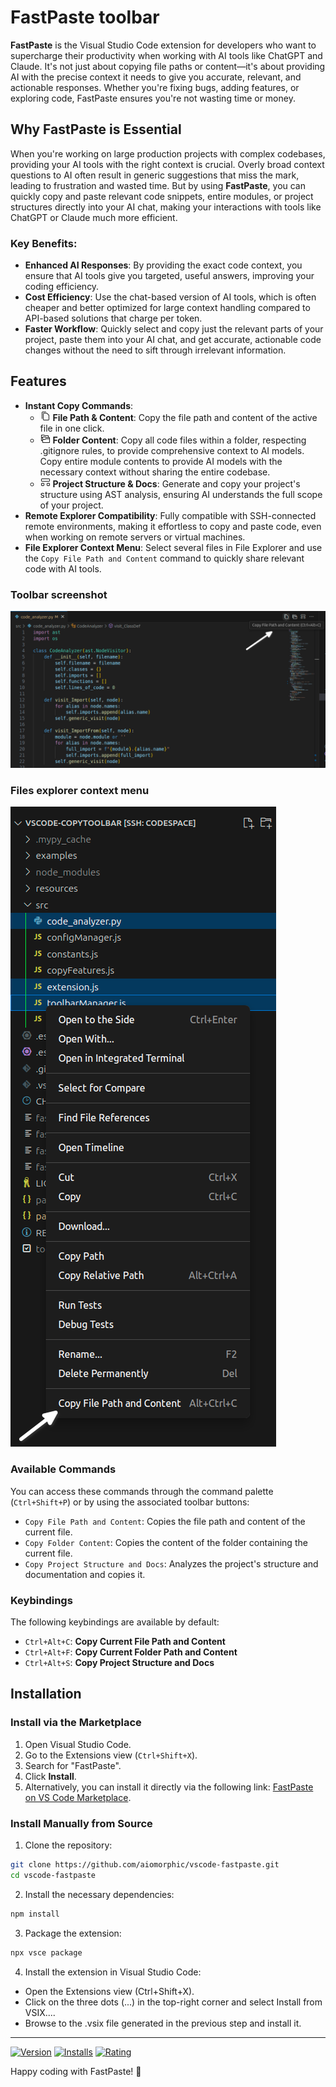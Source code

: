 # FastPaste toolbar

**FastPaste** is the Visual Studio Code extension for developers who want to supercharge their productivity when working with AI tools like ChatGPT and Claude. It's not just about copying file paths or content—it's about providing AI with the precise context it needs to give you accurate, relevant, and actionable responses. Whether you're fixing bugs, adding features, or exploring code, FastPaste ensures you're not wasting time or money.

## Why FastPaste is Essential

When you're working on large production projects with complex codebases, providing your AI tools with the right context is crucial. Overly broad context questions to AI often result in generic suggestions that miss the mark, leading to frustration and wasted time. But by using **FastPaste**, you can quickly copy and paste relevant code snippets, entire modules, or project structures directly into your AI chat, making your interactions with tools like ChatGPT or Claude much more efficient.

### Key Benefits:

- **Enhanced AI Responses**: By providing the exact code context, you ensure that AI tools give you targeted, useful answers, improving your coding efficiency.
- **Cost Efficiency**: Use the chat-based version of AI tools, which is often cheaper and better optimized for large context handling compared to API-based solutions that charge per token.
- **Faster Workflow**: Quickly select and copy just the relevant parts of your project, paste them into your AI chat, and get accurate, actionable code changes without the need to sift through irrelevant information.

## Features

- **Instant Copy Commands**:
    - <svg width="16" height="16" viewBox="0 0 16 16" fill="currentColor" xmlns="http://www.w3.org/2000/svg"><path d="m4 4l1-1h5.414L14 6.586V14l-1 1H5l-1-1zm9 3l-3-3H5v10h8z"/><path d="M3 1L2 2v10l1 1V2h6.414l-1-1z"/></svg> **File Path & Content**: Copy the file path and content of the active file in one click.
    - <svg width="16" height="16" viewBox="0 0 16 16" fill="currentColor" xmlns="http://www.w3.org/2000/svg"><path d="M2 11h1V6.99H2zm1-5.01V5.5l.5-.5h4.43l.43.25.43.75h5.71l.5.5v8l-.5.5h-11l-.5-.5V12H1.5l-.5-.5v-9l.5-.5h4.42l.44.25.43.75h5.71l.5.5V6l-1-.03V4H6.5l-.43-.25L5.64 3H2v2.99zm5.07.76L7.64 6H4v3h3.15l.41-.74L8 8h6V7H8.5zM7.45 10H4v4h10V9H8.3l-.41.74z"/></svg> **Folder Content**: Copy all code files within a folder, respecting .gitignore rules, to provide comprehensive context to AI models. Copy entire module contents to provide AI models with the necessary context without sharing the entire codebase.
    - <svg width="16" height="16" viewBox="0 0 16 16" fill="currentColor" xmlns="http://www.w3.org/2000/svg"><path d="M2 2L1 3v3l1 1h12l1-1V3l-1-1zm0 1h12v3H2zm-1 7l1-1h3l1 1v3l-1 1H2l-1-1zm2 0H2v3h3v-3zm7 0l1-1h3l1 1v3l-1 1h-3l-1-1zm2 0h-1v3h3v-3z"/></svg> **Project Structure & Docs**: Generate and copy your project's structure using AST analysis, ensuring AI understands the full scope of your project.
- **Remote Explorer Compatibility**: Fully compatible with SSH-connected remote environments, making it effortless to copy and paste code, even when working on remote servers or virtual machines.
- **File Explorer Context Menu**: Select several files in File Explorer and use the `Copy File Path and Content` command to quickly share relevant code with AI tools.

### Toolbar screenshot

![Image](resources/fastpaste-toolbar.png)

### Files explorer context menu

![Image](resources/fastpaste-context-menu.png)

### Available Commands

You can access these commands through the command palette (`Ctrl+Shift+P`) or by using the associated toolbar buttons:

- `Copy File Path and Content`: Copies the file path and content of the current file.  
- `Copy Folder Content`: Copies the content of the folder containing the current file.  
- `Copy Project Structure and Docs`: Analyzes the project's structure and documentation and copies it.  

### Keybindings

The following keybindings are available by default:

- `Ctrl+Alt+C`: **Copy Current File Path and Content**
- `Ctrl+Alt+F`: **Copy Current Folder Path and Content**
- `Ctrl+Alt+S`: **Copy Project Structure and Docs**

## Installation

### Install via the Marketplace

1. Open Visual Studio Code.
2. Go to the Extensions view (`Ctrl+Shift+X`).
3. Search for "FastPaste".
4. Click **Install**.
5. Alternatively, you can install it directly via the following link: [FastPaste on VS Code Marketplace](https://marketplace.visualstudio.com/items?itemName=Aiomorphic.fastpaste).

### Install Manually from Source

1. Clone the repository:

```bash
git clone https://github.com/aiomorphic/vscode-fastpaste.git
cd vscode-fastpaste
```

2. Install the necessary dependencies:

```bash
npm install
```

3. Package the extension:

```bash
npx vsce package
```

4. Install the extension in Visual Studio Code:

- Open the Extensions view (Ctrl+Shift+X).
- Click on the three dots (...) in the top-right corner and select Install from VSIX....
- Browse to the .vsix file generated in the previous step and install it.

---

[![Version](https://img.shields.io/visual-studio-marketplace/v/Aiomorphic.fastpaste)](https://marketplace.visualstudio.com/items?itemName=Aiomorphic.fastpaste)
[![Installs](https://img.shields.io/visual-studio-marketplace/i/Aiomorphic.fastpaste)](https://marketplace.visualstudio.com/items?itemName=Aiomorphic.fastpaste)
[![Rating](https://img.shields.io/visual-studio-marketplace/r/Aiomorphic.fastpaste)](https://marketplace.visualstudio.com/items?itemName=Aiomorphic.fastpaste)

Happy coding with FastPaste! 🚀